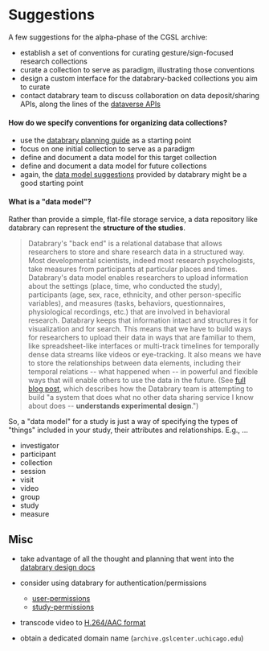 # Suggestions

A few suggestions for the alpha-phase of the CGSL archive:

* establish a set of conventions for curating gesture/sign-focused research
  collections
* curate a collection to serve as paradigm, illustrating those conventions
* design a custom interface for the databrary-backed collections you aim to curate
* contact databrary team to discuss collaboration on data deposit/sharing
  APIs, along the lines of the [dataverse APIs](http://thedata.harvard.edu/guides/dataverse-api-main.html)


#### How do we specify conventions for organizing data collections?

* use the [databrary planning guide](http://databrary.org/user-guide/contributing.html) as a starting point
* focus on one initial collection to serve as a paradigm
* define and document a data model for this target collection
* define and document a data model for future collections
* again, the [data model suggestions](http://databrary.org/user-guide/contributing/definitions.html) provided by databrary might be a good starting point


#### What is a "data model"?

Rather than provide a simple, flat-file storage service, a data repository like databrary can represent the **structure of the studies**. 

> Databrary's "back end" is a relational database that allows researchers to store and share research data in a structured way. Most developmental scientists, indeed most research psychologists, take measures from participants at particular places and times. Databrary's data model enables researchers to upload information about the settings (place, time, who conducted the study), participants (age, sex, race, ethnicity, and other person-specific variables), and measures (tasks, behaviors, questionnaires, physiological recordings, etc.) that are involved in behavioral research. Databrary keeps that information intact and structures it for visualization and for search. This means that we have to build ways for researchers to upload their data in ways that are familiar to them, like spreadsheet-like interfaces or multi-track timelines for temporally dense data streams like videos or eye-tracking. It also means we have to store the relationships between data elements, including their temporal relations -- what happened when -- in powerful and flexible ways that will enable others to use the data in the future. (See [full blog post](http://rick-gilmore.org/lets-get-relational.html), which describes how the Databrary team is attempting to build "a system that does what no other data sharing service I know about does -- **understands experimental design**.") 

So, a "data model" for a study is just a way of specifying the types of "things" included in your study, their attributes and relationships.  E.g., ...

* investigator
* participant
* collection
* session
* visit
* video
* group
* study
* measure


## Misc

* take advantage of all the thought and planning that went into the [databrary
  design docs](https://github.com/databrary/design)

* consider using databrary for authentication/permissions
  * [user-permissions](https://github.com/databrary/design/blob/master/wireframes/user-permissions-management-tree.png)
  * [study-permissions](https://github.com/databrary/design/blob/master/wireframes/study-permissions-management-tree.png)

* transcode video to [H.264/AAC format](video-formats.md)

* obtain a dedicated domain name (`archive.gslcenter.uchicago.edu`)
